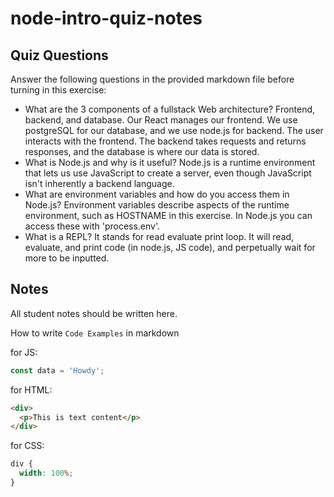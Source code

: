 # node-intro-quiz-notes

## Quiz Questions

Answer the following questions in the provided markdown file before turning in this exercise:

- What are the 3 components of a fullstack Web architecture?
  Frontend, backend, and database. Our React manages our frontend. We use postgreSQL for our database, and we use node.js for backend. The user interacts with the frontend. The backend takes requests and returns responses, and the database is where our data is stored.
- What is Node.js and why is it useful?
  Node.js is a runtime environment that lets us use JavaScript to create a server, even though JavaScript isn't inherently a backend language.
- What are environment variables and how do you access them in Node.js?
  Environment variables describe aspects of the runtime environment, such as HOSTNAME in this exercise. In Node.js you can access these with 'process.env'.
- What is a REPL?
  It stands for read evaluate print loop. It will read, evaluate, and print code (in node.js, JS code), and perpetually wait for more to be inputted.

## Notes

All student notes should be written here.

How to write `Code Examples` in markdown

for JS:

```javascript
const data = 'Howdy';
```

for HTML:

```html
<div>
  <p>This is text content</p>
</div>
```

for CSS:

```css
div {
  width: 100%;
}
```
